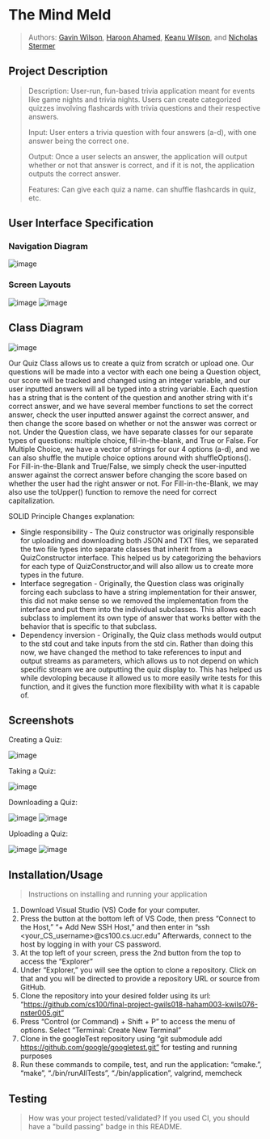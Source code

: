 # The Mind Meld
 > Authors: [Gavin Wilson](https://github.com/EyeAmTheOne), [Haroon Ahamed](https://github.com/Terraria200), [Keanu Wilson](https://github.com/5i1v3rf0x), and [Nicholas Stermer](https://github.com/nicholasstermer)

## Project Description

> Description: User-run, fun-based trivia application meant for events like game nights and trivia nights. Users can create categorized quizzes involving flashcards with trivia questions and their respective answers.
>
> Input: User enters a trivia question with four answers (a-d), with one answer being the correct one.
>
> Output: Once a user selects an answer, the application will output whether or not that answer is correct, and if it is not, the application outputs the correct answer.
>
> Features: Can give each quiz a name. can shuffle flashcards in quiz, etc.

## User Interface Specification

### Navigation Diagram
![image](https://github.com/cs100/final-project-gwils018-haham003-kwils076-nster005/assets/68349014/94fc9238-112a-430f-a41d-d00e63f110c3)

### Screen Layouts
![image](https://github.com/cs100/final-project-gwils018-haham003-kwils076-nster005/assets/68349014/248348db-0cd8-40b2-8975-ae138a8ec9c2)
![image](https://github.com/cs100/final-project-gwils018-haham003-kwils076-nster005/assets/68349014/9dd53fcc-62b4-4b24-a3b4-b8aae0703a25)

## Class Diagram
![image](https://github.com/cs100/final-project-gwils018-haham003-kwils076-nster005/assets/68349014/14cc89b8-b6a3-42ab-ab76-e399514fddab)

Our Quiz Class allows us to create a quiz from scratch or upload one. Our questions will be made into a vector with each one being a Question object, our score will be tracked and changed using an integer variable, and our user inputted answers will all be typed into a string variable. Each question has a string that is the content of the question and another string with it's correct answer, and we have several member functions to set the correct answer, check the user inputted answer against the correct answer, and then change the score based on whether or not the answer was correct or not. Under the Question class, we have separate classes for our separate types of questions: multiple choice, fill-in-the-blank, and True or False. For Multiple Choice, we have a vector of strings for our 4 options (a-d), and we can also shuffle the mutiple choice options around with shuffleOptions(). For Fill-in-the-Blank and True/False, we simply check the user-inputted answer against the correct answer before changing the score based on whether the user had the right answer or not. For Fill-in-the-Blank, we may also use the toUpper() function to remove the need for correct capitalization.
 
SOLID Principle Changes explanation:
* Single responsibility - The Quiz constructor was originally responsible for uploading and downloading both JSON and TXT files, we separated the two file types into separate classes that inherit from a QuizConstructor interface.  This helped us by categorizing the behaviors for each type of QuizConstructor,and will also allow us to create more types in the future.
* Interface segregation - Originally, the Question class was originally forcing each subclass to have a string implementation for their answer, this did not make sense so we removed the implementation from the interface and put them into the individual subclasses.  This allows each subclass to implement its own type of answer that works better with the behavior that is specific to that subclass.
* Dependency inversion - Originally, the Quiz class methods would output to the std cout and take inputs from the std cin.  Rather than doing this now, we have changed the method to take references to input and output streams as parameters, which allows us to not depend on which specific stream we are outputting the quiz display to.  This has helped us while devoloping because it allowed us to more easily write tests for this function, and it gives the function more flexibility with what it is capable of.
 
 ## Screenshots
 Creating a Quiz:
 
 ![image](https://github.com/cs100/final-project-gwils018-haham003-kwils076-nster005/assets/68349014/6bbec974-a0e0-4020-ad69-51c739ce1b50)

 Taking a Quiz:
 
 ![image](https://github.com/cs100/final-project-gwils018-haham003-kwils076-nster005/assets/68349014/9e483e3e-b981-4110-926e-c5f0a0cfc053)

 Downloading a Quiz:
 
 ![image](https://github.com/cs100/final-project-gwils018-haham003-kwils076-nster005/assets/68349014/7f8c2f1b-92ce-45c6-8e8d-1ac802139321)
 ![image](https://github.com/cs100/final-project-gwils018-haham003-kwils076-nster005/assets/68349014/06f1fd24-1f73-49da-bf07-eb9f6e3e127f)

 Uploading a Quiz:
 
 ![image](https://github.com/cs100/final-project-gwils018-haham003-kwils076-nster005/assets/68349014/3056655e-d43a-42d8-af68-928289eae0aa)
 ![image](https://github.com/cs100/final-project-gwils018-haham003-kwils076-nster005/assets/68349014/289a9117-a8db-4ef8-b9e9-bd4fc8e97b5a)

 



 ## Installation/Usage
 > Instructions on installing and running your application

1. Download Visual Studio (VS) Code for your computer.
2. Press the button at the bottom left of VS Code, then press “Connect to the Host,” “+ Add New SSH Host,” and then enter in “ssh <your_CS_username>@cs100.cs.ucr.edu” Afterwards, connect to the host by logging in with your CS password.
3. At the top left of your screen, press the 2nd button from the top to access the “Explorer”
4. Under “Explorer,” you will see the option to clone a repository. Click on that and you will be directed to provide a repository URL or source from GitHub.
5. Clone the repository into your desired folder using its url: “https://github.com/cs100/final-project-gwils018-haham003-kwils076-nster005.git”
6. Press “Control (or Command) + Shift + P” to access the menu of options. Select “Terminal: Create New Terminal”
7. Clone in the googleTest repository using “git submodule add https://github.com/google/googletest.git” for testing and running purposes
8. Run these commands to compile, test, and run the application: “cmake.”, “make”, “./bin/runAllTests”, “./bin/application”, valgrind, memcheck

 ## Testing
 > How was your project tested/validated? If you used CI, you should have a "build passing" badge in this README.
 
